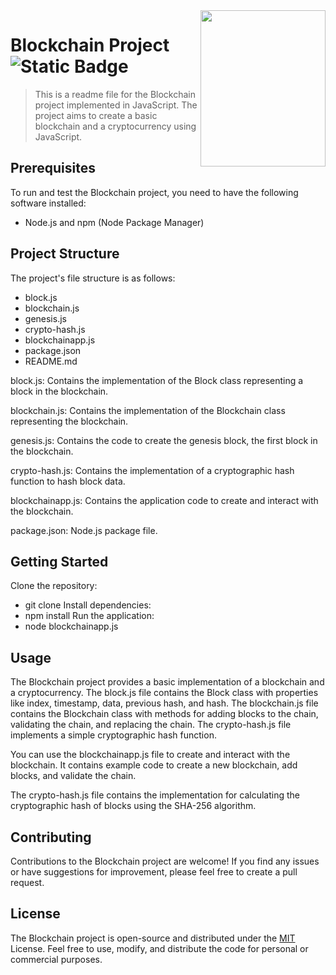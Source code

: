 <img src="hardhat.jpg" align="right" width="200px" height="250px"/>

# Blockchain Project       &nbsp; ![Static Badge](https://img.shields.io/badge/BLOCKCHAIN-B-%23F8C517)

> This is a readme file for the Blockchain project implemented in JavaScript. The project aims to create a basic blockchain and a cryptocurrency using JavaScript.


## Prerequisites
To run and test the Blockchain project, you need to have the following software installed:
- Node.js and npm (Node Package Manager)
## Project Structure
The project's file structure is as follows:

- block.js
- blockchain.js
- genesis.js
- crypto-hash.js
- blockchainapp.js
- package.json
- README.md

block.js: Contains the implementation of the Block class representing a block in the blockchain.

blockchain.js: Contains the implementation of the Blockchain class representing the blockchain.

genesis.js: Contains the code to create the genesis block, the first block in the blockchain.

crypto-hash.js: Contains the implementation of a cryptographic hash function to hash block data.

blockchainapp.js: Contains the application code to create and interact with the blockchain.

package.json: Node.js package file.
## Getting Started
Clone the repository:
- git clone <repository-url>
Install dependencies:
- npm install
Run the application:
- node blockchainapp.js

## Usage
The Blockchain project provides a basic implementation of a blockchain and a cryptocurrency. The block.js file contains the Block class with properties like index, timestamp, data, previous hash, and hash. The blockchain.js file contains the Blockchain class with methods for adding blocks to the chain, validating the chain, and replacing the chain. The crypto-hash.js file implements a simple cryptographic hash function.

You can use the blockchainapp.js file to create and interact with the blockchain. It contains example code to create a new blockchain, add blocks, and validate the chain.

The crypto-hash.js file contains the implementation for calculating the cryptographic hash of blocks using the SHA-256 algorithm.
## Contributing
Contributions to the Blockchain project are welcome! If you find any issues or have suggestions for improvement, please feel free to create a pull request.
## License
The Blockchain project is open-source and distributed under the [MIT](https://choosealicense.com/licenses/mit/) License. Feel free to use, modify, and distribute the code for personal or commercial purposes.



